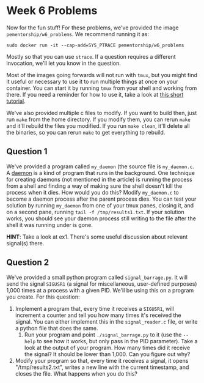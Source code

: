 # Week 6 Problems

Now for the fun stuff! For these problems, we've provided the image
`pementorship/w6_problems`. We recommend running it as:

```
sudo docker run -it --cap-add=SYS_PTRACE pementorship/w6_problems
```

Mostly so that you can use `strace`. If a question requires a different invocation,
we'll let you know in the question.

Most of the images going forwards will not run with `tmux`, but you might find it
useful or necessary to use it to run multiple things at once on your container. You can
start it by running `tmux` from your shell and working from there. If you need a
reminder for how to use it, take a look at
[this short tutorial](https://linuxize.com/post/getting-started-with-tmux/).

We've also provided multiple c files to modify. If you want to build then, just run
`make` from the home directory. If you modify them, you can rerun `make` and it'll
rebuild the files you modified. If you run `make clean`, it'll delete all the binaries,
so you can rerun `make` to get everything to rebuild.

## Question 1

We've provided a program called `my_daemon` (the source file is `my_daemon.c`. A
[daemon](https://en.wikipedia.org/wiki/Daemon_%28computing\%29) is a kind of program
that runs in the background. One technique for creating daemons (not mentioned in the
article) is running the process from a shell and finding a way of making sure the shell
doesn't kill the process when it dies. How would you do this? Modify `my_daemon.c` to
become a daemon process after the parent process dies. You can test your solution by
running `my_daemon` from one of your tmux panes, closing it, and on a second pane,
running `tail -f /tmp/results1.txt`. If your solution works, you should see your daemon
process still writing to the file after the shell it was running under is gone.

**HINT**: Take a look at ex1. There's some useful discussion about relevant signal(s)
there.

## Question 2

We've provided a small python program called `signal_barrage.py`. It will send the
signal `SIGUSR1` (a signal for miscellaneous, user-defined purposes) 1,000 times at a
process with a given PID. We'll be using this on a program you create. For this
question:

1. Implement a program that, every time it receives a `SIGUSR1`, will increment a
   counter and tell you how many times it's received the signal. You can either
   implement this in the `signal_reader.c` file, or write a python file that does the
   same.
   1. Run your program and point `./signal_barrage.py` to it (use the `--help` to see
      how it works, but only pass in the PID parameter). Take a look at the output of
      your program. How many times did it receive the signal? It should be lower than
      1,000. Can you figure out why?
2. Modify your program so that, every time it receives a signal, it opens
   "/tmp/results2.txt", writes a new line with the current timestamp, and closes the
   file. What happens when you do this?
